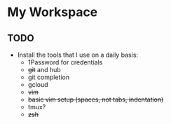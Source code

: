 # My Workspace

## TODO

- Install the tools that I use on a daily basis:
  - 1Password for credentials
  - ~~git~~ and hub
  - git completion
  - gcloud
  - ~~vim~~
  - ~~basic vim setup (spaces, not tabs, indentation)~~
  - tmux?
  - ~~zsh~~
